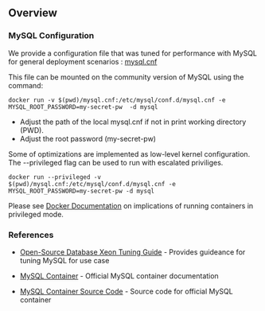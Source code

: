 ## Overview

### MySQL Configuration

We provide a configuration file that was tuned for performance with MySQL for general deployment scenarios : [mysql.cnf](mysql.cnf)

This file can be mounted on the community version of MySQL using the command:

```
docker run -v $(pwd)/mysql.cnf:/etc/mysql/conf.d/mysql.cnf -e MYSQL_ROOT_PASSWORD=my-secret-pw  -d mysql
```
* Adjust the path of the local mysql.cnf if not in print working directory (PWD).
* Adjust the root password (my-secret-pw)

Some of optimizations are implemented as low-level kernel configuration. The --privileged flag can be used to run with escalated priviliges.

```
docker run --privileged -v $(pwd)/mysql.cnf:/etc/mysql/conf.d/mysql.cnf -e MYSQL_ROOT_PASSWORD=my-secret-pw -d mysql
```

Please see [Docker Documentation](https://docs.docker.com/reference/cli/docker/container/run/#privileged) on implications of running containers in privileged mode.

### References
* [Open-Source Database Xeon Tuning Guide](https://www.intel.com/content/www/us/en/developer/articles/guide/open-source-database-tuning-guide-on-xeon-systems.html) - Provides guideance for tuning MySQL for use case


* [MySQL Container](https://hub.docker.com/_/mysql) - Official MySQL container documentation

* [MySQL Container Source Code](https://github.com/docker-library/mysql/) - Source code for official MySQL container
